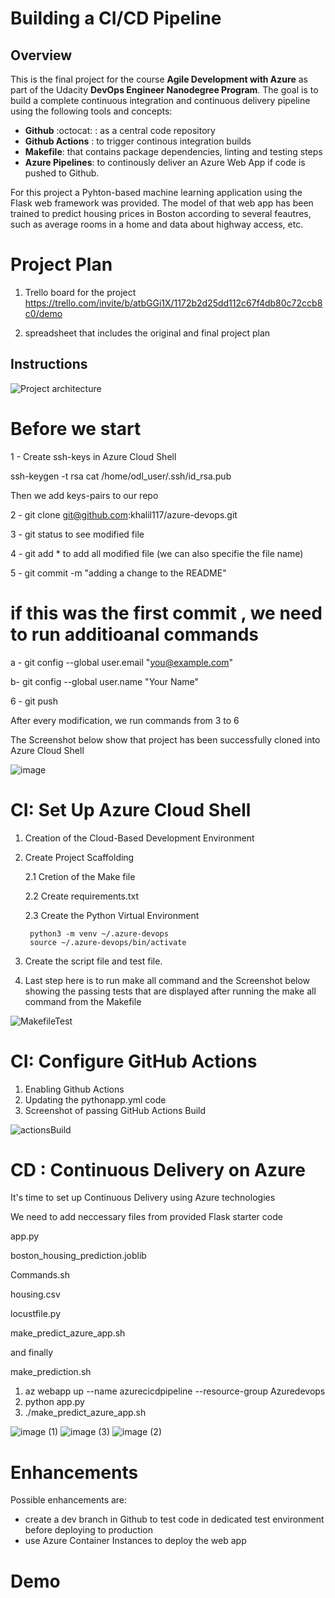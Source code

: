 # Building a CI/CD Pipeline

## Overview
This is the final project for the course **Agile Development with Azure** as part of the Udacity **DevOps Engineer Nanodegree Program**. The goal is to build a complete continuous integration and continuous delivery pipeline using the following tools and concepts:
* **Github** :octocat: : as a central code repository
* **Github Actions** : to trigger continous integration builds
* **Makefile**: that contains package dependencies, linting and testing steps
* **Azure Pipelines**: to continously deliver an Azure Web App if code is pushed to Github. 

For this project a Pyhton-based machine learning application using the Flask web framework was provided. The model of that web app has been trained to predict housing prices in Boston according to several feautres, such as average rooms in a home and data about highway access, etc.


# Project Plan

1. Trello board for the project
https://trello.com/invite/b/atbGGi1X/1172b2d25dd112c67f4db80c72ccb8c0/demo

2. spreadsheet that includes the original and final project plan


## Instructions

![Project architecture](https://user-images.githubusercontent.com/33384529/187223319-d480d163-e5bc-4ee8-89a7-c776bea7baad.PNG)


# Before we start

1 - Create ssh-keys in Azure Cloud Shell 

ssh-keygen -t rsa
cat /home/odl_user/.ssh/id_rsa.pub

Then we add keys-pairs to our repo 

2 - git clone git@github.com:khalil117/azure-devops.git

3 - git status to see modified file 

4 - git add * to add all modified file (we can also specifie the file name)

5 - git commit -m "adding a change to the README"

# if this was the first commit , we need to run additioanal commands 

 a - git config --global user.email "you@example.com"

 b-  git config --global user.name "Your Name"

6 - git push

After every modification, we run commands from 3 to 6  

The Screenshot below show that project has been successfully cloned into Azure Cloud Shell

![image](https://user-images.githubusercontent.com/33384529/187076370-ec50b76e-1a5d-4136-bb12-ae4ffbab08af.png)


# CI: Set Up Azure Cloud Shell

1. Creation of the Cloud-Based Development Environment

2. Create Project Scaffolding

   2.1 Cretion of the Make file 

   2.2 Create requirements.txt

   2.3 Create the Python Virtual Environment 

        python3 -m venv ~/.azure-devops 
        source ~/.azure-devops/bin/activate

3. Create the script file and test file.
4. Last step here is to run make all command and the Screenshot below showing the passing tests that are displayed after running the make all command from the Makefile

![MakefileTest](https://user-images.githubusercontent.com/33384529/187076592-5e81f330-a08a-410d-b888-3314f4017bad.PNG)




# CI: Configure GitHub Actions

1. Enabling Github Actions 
2. Updating the pythonapp.yml code 
3. Screenshot of passing GitHub Actions Build

![actionsBuild](https://user-images.githubusercontent.com/33384529/187077969-d907bf12-5bdb-4c7b-ae91-42dfcc665750.PNG)



# CD : Continuous Delivery on Azure

 It's time to set up Continuous Delivery using Azure technologies 

We need to add neccessary files from provided Flask starter code

 app.py

 boston_housing_prediction.joblib

 Commands.sh

 housing.csv

 locustfile.py

 make_predict_azure_app.sh 

and finally 

 make_prediction.sh

1. az webapp up --name azurecicdpipeline --resource-group Azuredevops
2. python app.py 
3. ./make_predict_azure_app.sh 

![image (1)](https://user-images.githubusercontent.com/33384529/187081461-8f9b1441-46a7-4cd4-ab77-c27f10a73c78.png)
![image (3)](https://user-images.githubusercontent.com/33384529/187081576-9af25322-f181-4671-8159-ab6963487282.png)
![image (2)](https://user-images.githubusercontent.com/33384529/187081589-cc324277-f530-45ba-81c1-9c5a7689ce6a.png)


# Enhancements
Possible enhancements are:
* create a dev branch in Github to test code in dedicated test environment before deploying to production
* use Azure Container Instances to deploy the web app
# Demo

